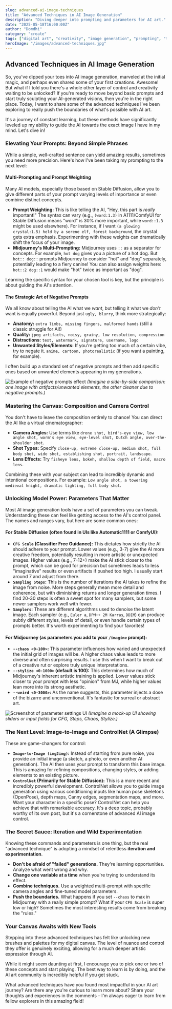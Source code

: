 ```yaml
---
slug: advanced-ai-image-techniques
title: "Advanced Techniques in AI Image Generation"
description: "Diving deeper into prompting and parameters for AI art."
date: "2025-05-18T16:00:00Z"
author: "Domdhi"
category: "create"
tags: ["digital art", "creativity", "image generation", "prompting", "techniques"]
heroImage: "/images/advanced-techniques.jpg"
---
```

## Advanced Techniques in AI Image Generation

So, you've dipped your toes into AI image generation, marveled at the initial magic, and perhaps even shared some of your first creations. Awesome! But what if I told you there's a whole other layer of control and creativity waiting to be unlocked? If you're ready to move beyond basic prompts and start truly sculpting your AI-generated visions, then you're in the right place. Today, I want to share some of the advanced techniques I've been exploring to really push the boundaries of what's possible with AI art.

It's a journey of constant learning, but these methods have significantly leveled up my ability to guide the AI towards the exact image I have in my mind. Let's dive in!

### Elevating Your Prompts: Beyond Simple Phrases

While a simple, well-crafted sentence can yield amazing results, sometimes you need more precision. Here's how I've been taking my prompting to the next level:

#### Multi-Prompting and Prompt Weighting

Many AI models, especially those based on Stable Diffusion, allow you to give different parts of your prompt varying levels of importance or even combine distinct concepts.

*   **Prompt Weighting:** This is like telling the AI, "Hey, this part is *really* important!" The syntax can vary (e.g., `(word:1.3)` in A1111/ComfyUI for Stable Diffusion means "word" is 30% more important, while `word::1.3` might be used elsewhere). For instance, if I want `(a glowing crystal:1.5) held by a serene elf, forest background`, the crystal gets extra emphasis. Experimenting with these weights can dramatically shift the focus of your image.
*   **Midjourney's Multi-Prompting:** Midjourney uses `::` as a separator for concepts. For example, `hot dog` gives you a picture of a hot dog. But `hot:: dog::` prompts Midjourney to consider "hot" and "dog" separately, potentially leading to a fiery canine! You can also assign weights here: `hot::2 dog::1` would make "hot" twice as important as "dog".

Learning the specific syntax for your chosen tool is key, but the principle is about guiding the AI's attention.

#### The Strategic Art of Negative Prompts

We all know about telling the AI what we *want*, but telling it what we *don't* want is equally powerful. Beyond just `ugly, blurry`, think more strategically:

*   **Anatomy:** `extra limbs, missing fingers, malformed hands` (still a classic struggle for AI!)
*   **Quality:** `jpeg artifacts, noisy, grainy, low resolution, compression`
*   **Distractions:** `text, watermark, signature, username, logo`
*   **Unwanted Styles/Elements:** If you're getting too much of a certain vibe, try to negate it. `anime, cartoon, photorealistic` (if you want a painting, for example).

I often build up a standard set of negative prompts and then add specific ones based on unwanted elements appearing in my generations.

![Example of negative prompts effect](/images/negative-prompt-example.jpg)
*(Imagine a side-by-side comparison: one image with artifacts/unwanted elements, the other cleaner due to negative prompts.)*

### Mastering the Canvas: Composition and Camera Control

You don't have to leave the composition entirely to chance! You can direct the AI like a virtual cinematographer:

*   **Camera Angles:** Use terms like `drone shot, bird's-eye view, low angle shot, worm's eye view, eye-level shot, Dutch angle, over-the-shoulder shot`.
*   **Shot Types:** Specify `close-up, extreme close-up, medium shot, full body shot, wide shot, establishing shot, portrait, landscape`.
*   **Lens Effects:** Try `fisheye lens, bokeh, shallow depth of field, macro lens`.

Combining these with your subject can lead to incredibly dynamic and intentional compositions. For example: `Low angle shot, a towering medieval knight, dramatic lighting, full body shot`.

### Unlocking Model Power: Parameters That Matter

Most AI image generation tools have a set of parameters you can tweak. Understanding these can feel like getting access to the AI's control panel. The names and ranges vary, but here are some common ones:

#### For Stable Diffusion (often found in UIs like Automatic1111 or ComfyUI):

*   **`CFG Scale` (Classifier Free Guidance):** This dictates how strictly the AI should adhere to your prompt. Lower values (e.g., 3-7) give the AI more creative freedom, potentially resulting in more artistic or unexpected images. Higher values (e.g., 7-12+) make the AI stick closer to the prompt, which can be good for precision but sometimes leads to less "imaginative" results or even artifacts if pushed too high. I usually start around 7 and adjust from there.
*   **`Sampling Steps`:** This is the number of iterations the AI takes to refine the image from noise. More steps generally mean more detail and coherence, but with diminishing returns and longer generation times. I find 20-30 steps is often a sweet spot for many samplers, but some newer samplers work well with fewer.
*   **`Samplers`:** These are different algorithms used to denoise the latent image. Each sampler (e.g., `Euler a`, `DPM++ 2M Karras`, `DDIM`) can produce subtly different styles, levels of detail, or even handle certain types of prompts better. It's worth experimenting to find your favorites!

#### For Midjourney (as parameters you add to your `/imagine` prompt):

*   **`--chaos <0-100>`:** This parameter influences how varied and unexpected the initial grid of images will be. A higher chaos value leads to more diverse and often surprising results. I use this when I want to break out of a creative rut or explore truly unique interpretations.
*   **`--stylize <0-1000>` (default is 100):** This determines how much of Midjourney's inherent artistic training is applied. Lower values stick closer to your prompt with less "opinion" from MJ, while higher values lean more into its strong aesthetic.
*   **`--weird <0-3000>`:** As the name suggests, this parameter injects a dose of the bizarre and unconventional. It's fantastic for surreal or abstract art.

![Screenshot of parameter settings UI](/images/ai-parameter-settings.jpg)
*(Imagine a mock-up UI showing sliders or input fields for CFG, Steps, Chaos, Stylize.)*

### The Next Level: Image-to-Image and ControlNet (A Glimpse)

These are game-changers for control:

*   **`Image-to-Image (img2img)`:** Instead of starting from pure noise, you provide an initial image (a sketch, a photo, or even another AI generation). The AI then uses your prompt to transform this base image. This is amazing for refining compositions, changing styles, or adding elements to an existing picture.
*   **`ControlNet` (Primarily for Stable Diffusion):** This is a more recent and incredibly powerful development. ControlNet allows you to guide image generation using various conditioning inputs like human pose skeletons (OpenPose), depth maps, Canny edges, segmentation maps, and more. Want your character in a specific pose? ControlNet can help you achieve that with remarkable accuracy. It's a deep topic, probably worthy of its own post, but it's a cornerstone of advanced AI image control.

### The Secret Sauce: Iteration and Wild Experimentation

Knowing these commands and parameters is one thing, but the real "advanced technique" is adopting a mindset of relentless **iteration and experimentation**.
*   **Don't be afraid of "failed" generations.** They're learning opportunities. Analyze what went wrong and why.
*   **Change one variable at a time** when you're trying to understand its effect.
*   **Combine techniques.** Use a weighted multi-prompt with specific camera angles and fine-tuned model parameters.
*   **Push the boundaries.** What happens if you set `--chaos` to max in Midjourney with a really simple prompt? What if your `CFG Scale` is super low or high? Sometimes the most interesting results come from breaking the "rules."

### Your Canvas Awaits with New Tools

Stepping into these advanced techniques has felt like unlocking new brushes and palettes for my digital canvas. The level of nuance and control they offer is genuinely exciting, allowing for a much deeper artistic expression through AI.

While it might seem daunting at first, I encourage you to pick one or two of these concepts and start playing. The best way to learn is by doing, and the AI art community is incredibly helpful if you get stuck.

What advanced techniques have you found most impactful in your AI art journey? Are there any you're curious to learn more about? Share your thoughts and experiences in the comments – I’m always eager to learn from fellow explorers in this amazing field!